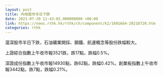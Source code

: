 ```yaml
---
layout: post
title: 內地股市半日下跌
date: 2021-07-20 11:43:02.000000000 +08:00
link: https://news.rthk.hk/rthk/ch/component/k2/1601664-20210720.htm
categories: rthk
---
```


滬深股市半日下跌，石油礦業開採、鋼鐵、航運概念等股份跌幅較大。

上證綜合指數上午收市報3521跌，跌17點，跌幅0.5%。

深證成份指數上午收市報14930點，跌62點，跌幅0.42%。創業板指數上午收市報3442點，跌7點，跌幅0.21%。
